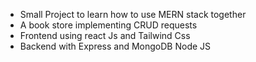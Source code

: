 - Small Project to learn how to use MERN stack together
- A book store implementing CRUD requests
- Frontend using react Js and Tailwind Css
- Backend with Express and MongoDB Node JS
